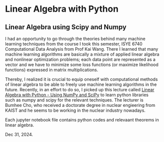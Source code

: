 # Linear Algebra with Python
## Linear Algebra using Scipy and Numpy

I had an opportunity to go through the theories behind many machine learning techniques from the course I took this semester, ISYE 6740 Computational Data Analysis from Prof Kai Wang. There I learned that many machine learning algorithms are basically a mixture of applied linear algebra and nonlinear optimization problems; each data point are represented as a vector and we have to minimize some loss functions (or maximize likelihood functions) expressed in matrix multiplications.

Thereby, I realized it is crucial to equip oneself with computational methods of linear algebra to be able to freely use machine learning algorithms in the future. Recently, in an effort to do so, I picked up this lecture called [Linear Algebra with Python - Using NumPy and SciPy](https://www.inflearn.com/en/course/%EC%84%A0%ED%98%95%EB%8C%80%EC%88%98%ED%95%99#reviews) to learn python libraries such as numpy and scipy for the relevant techniques. The lecturer is Bumhee Cho, who received a doctorate degree in nuclear engieering from KAIST and he seems to be working in the nuclear industry nowadays.

Each jupyter notebook file contains python codes and relevaant theorems in linear algebra.

Dec 31, 2024.
